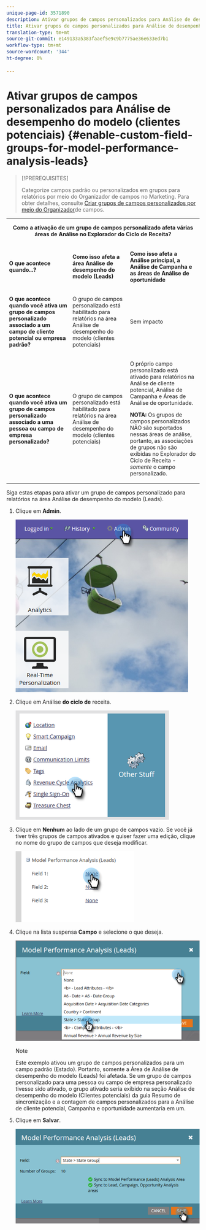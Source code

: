 ```yaml
---
unique-page-id: 3571890
description: Ativar grupos de campos personalizados para Análise de desempenho do modelo (clientes potenciais) - Documentos do marketing - Documentação do produto
title: Ativar grupos de campos personalizados para Análise de desempenho do modelo (clientes potenciais)
translation-type: tm+mt
source-git-commit: e149133a5383faaef5e9c9b7775ae36e633ed7b1
workflow-type: tm+mt
source-wordcount: '344'
ht-degree: 0%

---
```



# Ativar grupos de campos personalizados para Análise de desempenho do modelo (clientes potenciais) {#enable-custom-field-groups-for-model-performance-analysis-leads}

>[!PREREQUISITES]
>
>Categorize campos padrão ou personalizados em grupos para relatórios por meio do Organizador de campos no Marketing. Para obter detalhes, consulte [Criar grupos de campos personalizados por meio do Organizador](/help/marketo/product-docs/reporting/revenue-cycle-analytics/revenue-tools/field-organizers/create-custom-field-groups-using-the-field-organizer.md)de campos.

<table> 
 <tbody> 
  <tr> 
   <td colspan="3" rowspan="1"><p align="center"><strong>Como a ativação de um grupo de campos personalizado afeta várias áreas de Análise no Explorador do Ciclo de Receita?</strong></p></td> 
  </tr> 
  <tr> 
   <td colspan="1" rowspan="1"><p><strong>O que acontece quando...?</strong></p></td> 
   <td colspan="1" rowspan="1"><p><strong>Como isso afeta a área Análise de desempenho do modelo (Leads)</strong></p></td> 
   <td colspan="1" rowspan="1"><p><strong>Como isso afeta a Análise principal, a Análise de Campanha e as áreas de Análise de oportunidade</strong></p></td> 
  </tr> 
  <tr> 
   <td colspan="1" rowspan="1"><p><strong>O que acontece quando você ativa um grupo de campos personalizado associado a um campo de cliente potencial ou empresa padrão?</strong></p></td> 
   <td colspan="1" rowspan="1"><p>O grupo de campos personalizado está habilitado para relatórios na área Análise de desempenho do modelo (clientes potenciais)</p></td> 
   <td colspan="1" rowspan="1"><p>Sem impacto</p></td> 
  </tr> 
  <tr> 
   <td colspan="1" rowspan="1"><p><strong>O que acontece quando você ativa um grupo de campos personalizado associado a uma pessoa ou campo de empresa personalizado?</strong></p></td> 
   <td colspan="1" rowspan="1"><p>O grupo de campos personalizado está habilitado para relatórios na área Análise de desempenho do modelo (clientes potenciais)</p></td> 
   <td colspan="1" rowspan="1"><p>O próprio campo personalizado está ativado para relatórios na Análise de cliente potencial, Análise de Campanha e Áreas de Análise de oportunidade.</p><p><strong>NOTA:</strong> Os grupos de campos personalizados NÃO são suportados nessas áreas de análise, portanto, as associações de grupos não são exibidas no Explorador do Ciclo de Receita -<em>somente</em> o campo personalizado.</p></td> 
  </tr> 
 </tbody> 
</table>

Siga estas etapas para ativar um grupo de campos personalizado para relatórios na área Análise de desempenho do modelo (Leads).

1. Clique em **Admin**.

   ![](assets/one-1.png)

1. Clique em Análise **do ciclo de** receita.

   ![](assets/two-1.png)

1. Clique em **Nenhum** ao lado de um grupo de campos vazio. Se você já tiver três grupos de campos ativados e quiser fazer uma edição, clique no nome do grupo de campos que deseja modificar.

   ![](assets/three.png)

1. Clique na lista suspensa **Campo** e selecione o que deseja.

   ![](assets/four-1.png)

   >[!NOTE]
   >
   >Este exemplo ativou um grupo de campos personalizados para um campo padrão (Estado). Portanto, somente a Área de Análise de desempenho do modelo (Leads) foi afetada. Se um grupo de campos personalizado para uma pessoa ou campo de empresa personalizado tivesse sido ativado, o grupo ativado seria exibido na seção Análise de desempenho do modelo (Clientes potenciais) da guia Resumo de sincronização e a contagem de campos personalizados para a Análise de cliente potencial, Campanha e oportunidade aumentaria em um.

1. Clique em **Salvar**.

   ![](assets/five-1.png)
